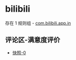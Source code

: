 # bilibili

存在 1 规则组 - [com.bilibili.app.in](/src/apps/com.bilibili.app.in.ts)

## 评论区-满意度评价

- [快照-0](https://gkd-kit.gitee.io/import/13115189)
